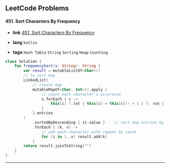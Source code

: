 ## LeetCode Problems



#### 451. Sort Characters By Frequency

- **link**  [451. Sort Characters By Frequency](https://leetcode.com/problems/sort-characters-by-frequency/)

- **lang**  `kotlin` 
- **tags**  `Hash Table` `String` `Sorting` `Heap` `Counting`

```kotlin
class Solution {
    fun frequencySort(s: String): String {
        var result = mutableListOf<Char>()
        // to sort map
        LinkedList(
            // create map
            mutableMapOf<Char, Int>().apply {
                // count each character's occurance
                s.forEach { c -> 
                    this[c] ?.let { this[c] = this[c]!! + 1 } ?: run { this[c] = 1 }
                }
            }.entries
        )
            .sortedByDescending { it.value }    // sort map.entries by count's decreasing order
            .forEach { (k, v) ->
                // add each character with repeat by count
                for (i in 1..v) result.add(k)
            }
        return result.joinToString("")
    }
}
```

---

